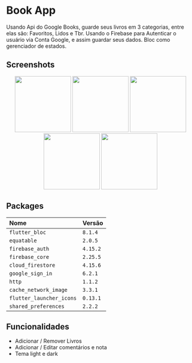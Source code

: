 
# Book App

Usando Api do Google Books, guarde seus livros em 3 categorias, entre elas são: Favoritos, Lidos e Tbr. Usando o Firebase para Autenticar o usuário via Conta Google, e assim guardar seus dados. Bloc como gerenciador de estados.


## Screenshots

<div align="center">
<img src="https://github.com/andrezin96/calculator/assets/142546221/35a6119f-884b-4061-8438-e5a500f122f7" width="150px" />
<img src="https://github.com/andrezin96/calculator/assets/142546221/679ae43a-05cc-44b7-acf7-ea0cd6d86e65" width="150px" />
<img src="https://github.com/andrezin96/calculator/assets/142546221/c2c0b285-2d24-4716-8690-98e7d0ab41dd" width="150px" />
<img src="https://github.com/andrezin96/calculator/assets/142546221/befced32-edf4-47dc-94c0-dbc9e6fcf67a" width="150px" />
<img src="https://github.com/andrezin96/calculator/assets/142546221/fa072fa4-7393-42af-b9b0-69c6f14ae1ae" width="150px" />
</div>


## Packages

| Nome   | Versão       |
| :---------- | :--------- |
| `flutter_bloc` | `8.1.4` |
| `equatable` | `2.0.5` |
| `firebase_auth` | `4.15.2` |
| `firebase_core` | `2.25.5` |
| `cloud_firestore` | `4.15.6` |
| `google_sign_in` | `6.2.1` |
| `http` | `1.1.2` |
| `cache_network_image` | `3.3.1` |
| `flutter_launcher_icons` | `0.13.1` |
| `shared_preferences` | `2.2.2` |


## Funcionalidades

- Adicionar / Remover Livros
- Adicionar / Editar comentários e nota
- Tema light e dark
